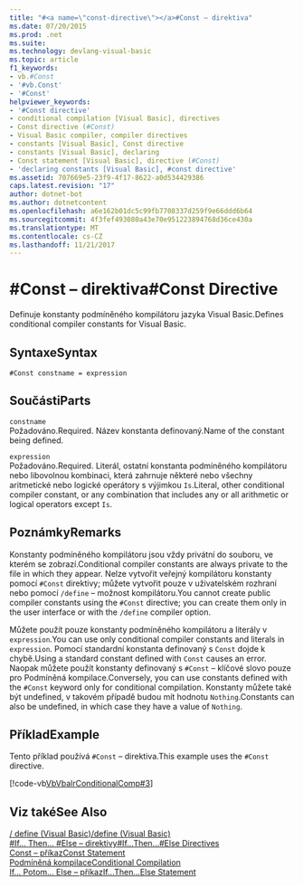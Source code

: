 ```yaml
---
title: "#<a name=\"const-directive\"></a>#Const – direktiva"
ms.date: 07/20/2015
ms.prod: .net
ms.suite: 
ms.technology: devlang-visual-basic
ms.topic: article
f1_keywords:
- vb.#Const
- '#vb.Const'
- '#Const'
helpviewer_keywords:
- '#Const directive'
- conditional compilation [Visual Basic], directives
- Const directive (#Const)
- Visual Basic compiler, compiler directives
- constants [Visual Basic], Const directive
- constants [Visual Basic], declaring
- Const statement [Visual Basic], directive (#Const)
- 'declaring constants [Visual Basic], #const directive'
ms.assetid: 707669e5-23f9-4f17-8622-a0d534429386
caps.latest.revision: "17"
author: dotnet-bot
ms.author: dotnetcontent
ms.openlocfilehash: a6e162b01dc5c99fb7708337d259f9e66ddd6b64
ms.sourcegitcommit: 4f3fef493080a43e70e951223894768d36ce430a
ms.translationtype: MT
ms.contentlocale: cs-CZ
ms.lasthandoff: 11/21/2017
---
```

# <a name="const-directive"></a><span data-ttu-id="fb3e4-102">#Const – direktiva</span><span class="sxs-lookup"><span data-stu-id="fb3e4-102">#Const Directive</span></span>
<span data-ttu-id="fb3e4-103">Definuje konstanty podmíněného kompilátoru jazyka Visual Basic.</span><span class="sxs-lookup"><span data-stu-id="fb3e4-103">Defines conditional compiler constants for Visual Basic.</span></span>  
  
## <a name="syntax"></a><span data-ttu-id="fb3e4-104">Syntaxe</span><span class="sxs-lookup"><span data-stu-id="fb3e4-104">Syntax</span></span>  
  
```  
#Const constname = expression  
```  
  
## <a name="parts"></a><span data-ttu-id="fb3e4-105">Součásti</span><span class="sxs-lookup"><span data-stu-id="fb3e4-105">Parts</span></span>  
 `constname`  
 <span data-ttu-id="fb3e4-106">Požadováno.</span><span class="sxs-lookup"><span data-stu-id="fb3e4-106">Required.</span></span> <span data-ttu-id="fb3e4-107">Název konstanta definovaný.</span><span class="sxs-lookup"><span data-stu-id="fb3e4-107">Name of the constant being defined.</span></span>  
  
 `expression`  
 <span data-ttu-id="fb3e4-108">Požadováno.</span><span class="sxs-lookup"><span data-stu-id="fb3e4-108">Required.</span></span> <span data-ttu-id="fb3e4-109">Literál, ostatní konstanta podmíněného kompilátoru nebo libovolnou kombinaci, která zahrnuje některé nebo všechny aritmetické nebo logické operátory s výjimkou `Is`.</span><span class="sxs-lookup"><span data-stu-id="fb3e4-109">Literal, other conditional compiler constant, or any combination that includes any or all arithmetic or logical operators except `Is`.</span></span>  
  
## <a name="remarks"></a><span data-ttu-id="fb3e4-110">Poznámky</span><span class="sxs-lookup"><span data-stu-id="fb3e4-110">Remarks</span></span>  
 <span data-ttu-id="fb3e4-111">Konstanty podmíněného kompilátoru jsou vždy privátní do souboru, ve kterém se zobrazí.</span><span class="sxs-lookup"><span data-stu-id="fb3e4-111">Conditional compiler constants are always private to the file in which they appear.</span></span> <span data-ttu-id="fb3e4-112">Nelze vytvořit veřejný kompilátoru konstanty pomocí `#Const` direktivy; můžete vytvořit pouze v uživatelském rozhraní nebo pomocí `/define` – možnost kompilátoru.</span><span class="sxs-lookup"><span data-stu-id="fb3e4-112">You cannot create public compiler constants using the `#Const` directive; you can create them only in the user interface or with the `/define` compiler option.</span></span>  
  
 <span data-ttu-id="fb3e4-113">Můžete použít pouze konstanty podmíněného kompilátoru a literály v `expression`.</span><span class="sxs-lookup"><span data-stu-id="fb3e4-113">You can use only conditional compiler constants and literals in `expression`.</span></span> <span data-ttu-id="fb3e4-114">Pomocí standardní konstanta definovaný s `Const` dojde k chybě.</span><span class="sxs-lookup"><span data-stu-id="fb3e4-114">Using a standard constant defined with `Const` causes an error.</span></span> <span data-ttu-id="fb3e4-115">Naopak můžete použít konstanty definovaný s `#Const` – klíčové slovo pouze pro Podmíněná kompilace.</span><span class="sxs-lookup"><span data-stu-id="fb3e4-115">Conversely, you can use constants defined with the `#Const` keyword only for conditional compilation.</span></span> <span data-ttu-id="fb3e4-116">Konstanty můžete také být undefined, v takovém případě budou mít hodnotu `Nothing`.</span><span class="sxs-lookup"><span data-stu-id="fb3e4-116">Constants can also be undefined, in which case they have a value of `Nothing`.</span></span>  
  
## <a name="example"></a><span data-ttu-id="fb3e4-117">Příklad</span><span class="sxs-lookup"><span data-stu-id="fb3e4-117">Example</span></span>  
 <span data-ttu-id="fb3e4-118">Tento příklad používá `#Const` – direktiva.</span><span class="sxs-lookup"><span data-stu-id="fb3e4-118">This example uses the `#Const` directive.</span></span>  
  
 [!code-vb[VbVbalrConditionalComp#3](../../../visual-basic/language-reference/directives/codesnippet/VisualBasic/const-directive_1.vb)]  
  
## <a name="see-also"></a><span data-ttu-id="fb3e4-119">Viz také</span><span class="sxs-lookup"><span data-stu-id="fb3e4-119">See Also</span></span>  
 [<span data-ttu-id="fb3e4-120">/ define (Visual Basic)</span><span class="sxs-lookup"><span data-stu-id="fb3e4-120">/define (Visual Basic)</span></span>](../../../visual-basic/reference/command-line-compiler/define.md)  
 [<span data-ttu-id="fb3e4-121">#If... Then... #Else – direktivy</span><span class="sxs-lookup"><span data-stu-id="fb3e4-121">#If...Then...#Else Directives</span></span>](../../../visual-basic/language-reference/directives/if-then-else-directives.md)  
 [<span data-ttu-id="fb3e4-122">Const – příkaz</span><span class="sxs-lookup"><span data-stu-id="fb3e4-122">Const Statement</span></span>](../../../visual-basic/language-reference/statements/const-statement.md)  
 [<span data-ttu-id="fb3e4-123">Podmíněná kompilace</span><span class="sxs-lookup"><span data-stu-id="fb3e4-123">Conditional Compilation</span></span>](../../../visual-basic/programming-guide/program-structure/conditional-compilation.md)  
 [<span data-ttu-id="fb3e4-124">If... Potom... Else – příkaz</span><span class="sxs-lookup"><span data-stu-id="fb3e4-124">If...Then...Else Statement</span></span>](../../../visual-basic/language-reference/statements/if-then-else-statement.md)
